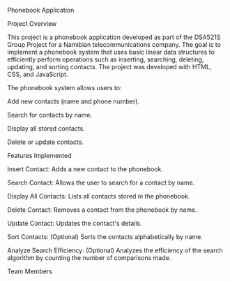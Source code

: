 Phonebook Application

Project Overview

This project is a phonebook application developed as part of the DSA521S Group Project for a Namibian telecommunications company. The goal is to implement a phonebook system that uses basic linear data structures to efficiently perform operations such as inserting, searching, deleting, updating, and sorting contacts. The project was developed with HTML, CSS, and JavaScript.

The phonebook system allows users to:

Add new contacts (name and phone number).

Search for contacts by name.

Display all stored contacts.

Delete or update contacts.

Features Implemented

Insert Contact: Adds a new contact to the phonebook.

Search Contact: Allows the user to search for a contact by name.

Display All Contacts: Lists all contacts stored in the phonebook.

Delete Contact: Removes a contact from the phonebook by name.

Update Contact: Updates the contact's details.

Sort Contacts: (Optional) Sorts the contacts alphabetically by name.

Analyze Search Efficiency: (Optional) Analyzes the efficiency of the search algorithm by counting the number of comparisons made.

Team Members
